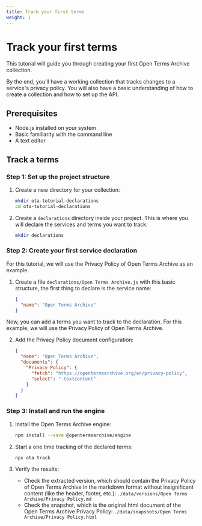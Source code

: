 ```yaml
---
title: Track your first terms
weight: 1
---
```


# Track your first terms

This tutorial will guide you through creating your first Open Terms Archive collection.

By the end, you'll have a working collection that tracks changes to a service's privacy policy. You will also have a basic understanding of how to create a collection and how to set up the API.

## Prerequisites

- Node.js installed on your system
- Basic familiarity with the command line
- A text editor

## Track a terms

### Step 1: Set up the project structure

1. Create a new directory for your collection:
   ```bash
   mkdir ota-tutorial-declarations
   cd ota-tutorial-declarations
   ```

2. Create a `declarations` directory inside your project. This is where you will declare the services and terms you want to track:
   ```bash
   mkdir declarations
   ```

### Step 2: Create your first service declaration

For this tutorial, we will use the Privacy Policy of Open Terms Archive as an example.
1. Create a file `declarations/Open Terms Archive.js` with this basic structure, the first thing to declare is the service name:
   ```json
   {
     "name": "Open Terms Archive"
   }
   ```

Now, you can add a terms you want to track to the declaration. For this example, we will use the Privacy Policy of Open Terms Archive. 

2. Add the Privacy Policy document configuration:
   ```json
   {
     "name": "Open Terms Archive",
     "documents": {
       "Privacy Policy": {
         "fetch": "https://opentermsarchive.org/en/privacy-policy",
         "select": ".textcontent"
       }
     }
   }
   ```

### Step 3: Install and run the engine

1. Install the Open Terms Archive engine:
   ```bash
   npm install --save @opentermsarchive/engine
   ```

2. Start a one time tracking of the declared terms:
   ```bash
   npx ota track
   ```

3. Verify the results:
   - Check the extracted version, which should contain the Privacy Policy of Open Terms Archive in the markdown format without insignificant content (like the header, footer, etc.): `./data/versions/Open Terms Archive/Privacy Policy.md`
   - Check the snapshot, which is the original html document of the Open Terms Archive Privacy Policy: `./data/snapshots/Open Terms Archive/Privacy Policy.html`

